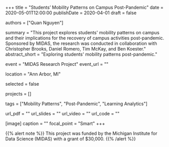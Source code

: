 +++
title = "Students’ Mobility Patterns on Campus Post-Pandemic"
date = 2020-05-01T12:00:00
publishDate = 2020-04-01
draft = false

authors = ["Quan Nguyen"]

summary = "This project explores students' mobility patterns on campus and their implications for the recovery of campus activities post-pandemic. Sponsored by MIDAS, the research was conducted in collaboration with Christopher Brooks, Daniel Romero, Tim McKay, and Ben Koester."
abstract_short = "Exploring students' mobility patterns post-pandemic."

event = "MIDAS Research Project"
event_url = ""

location = "Ann Arbor, MI"

selected = false

projects = []

tags = ["Mobility Patterns", "Post-Pandemic", "Learning Analytics"]

url_pdf = ""
url_slides = ""
url_video = ""
url_code = ""

[image]
  caption = ""
  focal_point = "Smart"
+++

{{% alert note %}}
This project was funded by the Michigan Institute for Data Science (MIDAS) with a grant of $30,000.
{{% /alert %}}
